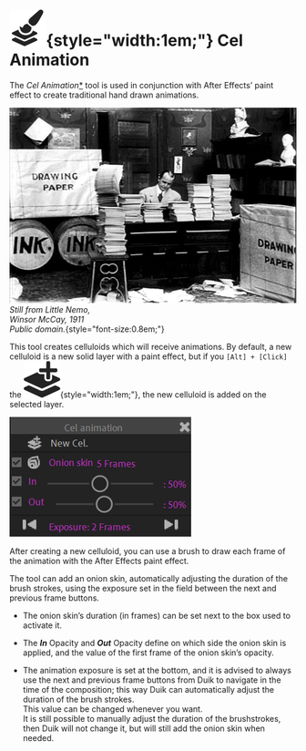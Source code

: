 # ![](../../img/duik/icons/cel_animation.svg){style="width:1em;"} Cel Animation

The *Cel Animation*[*](../../misc/glossary.md) tool is used in conjunction with After Effects’ paint effect to create traditional hand drawn animations.

![](../../img/illustration/Winsor_McCay_1911_Little_Nemo_film_still.jpg)  
*Still from Little Nemo,  
Winsor McCay, 1911   
Public domain.*{style="font-size:0.8em;"}

This tool creates celluloids which will receive animations. By default, a new celluloid is a new solid layer with a paint effect, but if you `[Alt] + [Click]` the ![](../../img/duik/icons/new_cel.svg){style="width:1em;"}, the new celluloid is added on the selected layer.

![](../../img/duik/animation/cel.png)

After creating a new celluloid, you can use a brush to draw each frame of the animation with the After Effects paint effect.

The tool can add an onion skin, automatically adjusting the duration of the brush strokes, using the exposure set in the field between the next and previous frame buttons.

- The onion skin’s duration (in frames) can be set next to the box used to activate it.

- The ***In*** Opacity and ***Out*** Opacity define on which side the onion skin is applied, and the value of the first frame of the onion skin’s opacity.

- The animation exposure is set at the bottom, and it is advised to always use the next and previous frame buttons from Duik to navigate in the time of the composition; this way Duik can automatically adjust the duration of the brush strokes.  
    This value can be changed whenever you want.  
    It is still possible to manually adjust the duration of the brushstrokes, then Duik will not change it, but will still add the onion skin when needed.
